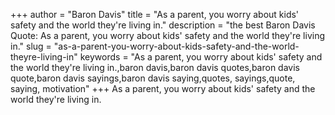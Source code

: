 +++
author = "Baron Davis"
title = "As a parent, you worry about kids' safety and the world they're living in."
description = "the best Baron Davis Quote: As a parent, you worry about kids' safety and the world they're living in."
slug = "as-a-parent-you-worry-about-kids-safety-and-the-world-theyre-living-in"
keywords = "As a parent, you worry about kids' safety and the world they're living in.,baron davis,baron davis quotes,baron davis quote,baron davis sayings,baron davis saying,quotes, sayings,quote, saying, motivation"
+++
As a parent, you worry about kids' safety and the world they're living in.

